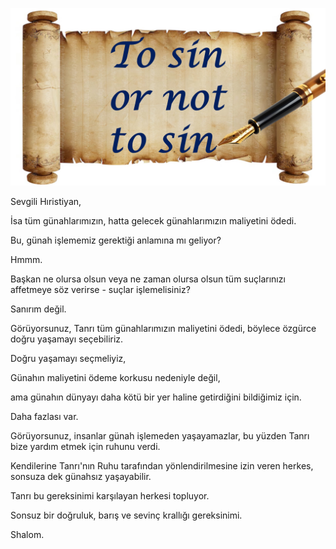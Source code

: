![Video cover image](../cover.jpg "cover photo")

Sevgili Hıristiyan,

İsa tüm günahlarımızın, hatta gelecek günahlarımızın maliyetini ödedi.

Bu, günah işlememiz gerektiği anlamına mı geliyor?

Hmmm.

Başkan ne olursa olsun veya ne zaman olursa olsun tüm suçlarınızı affetmeye söz verirse - suçlar işlemelisiniz?

Sanırım değil.

Görüyorsunuz, Tanrı tüm günahlarımızın maliyetini ödedi, böylece özgürce doğru yaşamayı seçebiliriz.

Doğru yaşamayı seçmeliyiz,

Günahın maliyetini ödeme korkusu nedeniyle değil,

ama günahın dünyayı daha kötü bir yer haline getirdiğini bildiğimiz için.

Daha fazlası var.

Görüyorsunuz, insanlar günah işlemeden yaşayamazlar, bu yüzden Tanrı bize yardım etmek için ruhunu verdi.

Kendilerine Tanrı'nın Ruhu tarafından yönlendirilmesine izin veren herkes, sonsuza dek günahsız yaşayabilir.

Tanrı bu gereksinimi karşılayan herkesi topluyor.

Sonsuz bir doğruluk, barış ve sevinç krallığı gereksinimi.

Shalom.